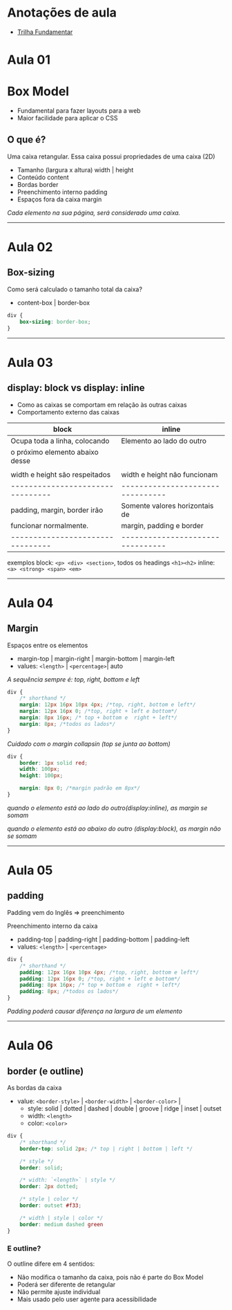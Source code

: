 # Anotações de aula

-  [Trilha Fundamentar](https://github.com/andrademech/rocketseat/tree/main/Fundamentar)

# Aula 01

# Box Model

- Fundamental para fazer layouts para a web
- Maior facilidade para aplicar o CSS

## O que é?

Uma caixa retangular.
Essa caixa possui propriedades de uma caixa (2D)

- Tamanho (largura x altura)    width | height
- Conteúdo                      content
- Bordas                        border
- Preenchimento interno         padding
- Espaços fora da caixa         margin

*Cada elemento na sua página, será considerado uma caixa.*

----------------------------------------------------------------

# Aula 02

## Box-sizing

Como será calculado o tamanho total da caixa?

- content-box | border-box

```css
div {
    box-sizing: border-box;
}
```
----------------------------------------------------------------

# Aula 03

## display: block vs display: inline

- Como as caixas se comportam em relação às outras caixas
- Comportamento externo das caixas

| **block**                      | **inline**                     |
|--------------------------------|--------------------------------|
| Ocupa toda a linha, colocando  | Elemento ao lado do outro      |
| o próximo elemento abaixo desse|                                |
|                                |                                |
| width e height são respeitados | width e height não funcionam   |
|--------------------------------|--------------------------------|
| padding, margin, border irão   | Somente valores horizontais de |
| funcionar normalmente.         | margin, padding e border       |
|--------------------------------|--------------------------------|

exemplos
block: `<p> <div> <section>`, todos os headings `<h1><h2>`
inline: `<a> <strong> <span> <em>`

----------------------------------------------------------------

# Aula 04

## Margin

Espaços entre os elementos

- margin-top | margin-right | margin-bottom | margin-left
- values: `<length>` | `<percentage>`| auto

*A sequência sempre é: top, right, bottom e left*

```css
div {
    /* shorthand */
    margin: 12px 16px 10px 4px; /*top, right, bottom e left*/
    margin: 12px 16px 0; /*top, right + left e bottom*/
    margin: 8px 16px; /* top + bottom e  right + left*/
    margin: 8px; /*todos os lados*/
}
```

*Cuidado com o margin collapsin (top se junta ao bottom)*

```css
div {
    border: 1px solid red;
    width: 100px;
    height: 100px;

    margin: 8px 0; /*margin padrão em 8px*/
}
```
*quando o elemento está ao lado do outro(display:inline), as margin se somam*

*quando o elemento está ao abaixo do outro (display:block), as margin não se somam*

----------------------------------------------------------------

# Aula 05

## padding

Padding vem do Inglês => preenchimento

Preenchimento interno da caixa

- padding-top | padding-right | padding-bottom | padding-left
- values: `<length>` | `<percentage>`

```css
div {
    /* shorthand */
    padding: 12px 16px 10px 4px; /*top, right, bottom e left*/
    padding: 12px 16px 0; /*top, right + left e bottom*/
    padding: 8px 16px; /* top + bottom e  right + left*/
    padding: 8px; /*todos os lados*/
}
```
*Padding poderá causar diferença na largura de um elemento*

----------------------------------------------------------------

# Aula 06

## border (e outline)

As bordas da caixa

- value: `<border-style>` | `<border-width>` | `<border-color>` | 
    - style: solid | dotted | dashed | double | groove | ridge | inset | outset
    - width: `<length>`
    - color: `<color>`

```css
div {
    /* shorthand */
    border-top: solid 2px; /* top | right | bottom | left */

    /* style */
    border: solid;

    /* width: `<length>` | style */
    border: 2px dotted;

    /* style | color */
    border: outset #f33;

    /* width | style | color */
    border: medium dashed green
}
```

### E outline?

O outline difere em 4 sentidos:
- Não modifica o tamanho da caixa, pois não é parte do Box Model
- Poderá ser diferente de retangular
- Não permite ajuste individual
- Mais usado pelo user agente para acessibilidade
